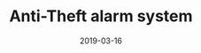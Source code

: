 ---
title: Anti-Theft alarm system
description: description
date: 2019-03-16
status: completed
member-usernames: ['tusharnath', 'gauravdutta']
---